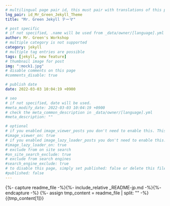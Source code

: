 ```yaml
---
# multilingual page pair id, this must pair with translations of this page. (This name must be unique)
lng_pair: id_Mr_Green_Jekyll_Theme
title: "Mr. Green Jekyll テーマ"

# post specific
# if not specified, .name will be used from _data/owner/[language].yml
author: Mr. Green's Workshop
# multiple category is not supported
category: jekyll
# multiple tag entries are possible
tags: [jekyll, new feature]
# thumbnail image for post
img: ":mock1.jpg"
# disable comments on this page
#comments_disable: true

# publish date
date: 2022-03-03 10:04:19 +0900

# seo
# if not specified, date will be used.
#meta_modify_date: 2022-03-03 10:04:19 +0900
# check the meta_common_description in _data/owner/[language].yml
#meta_description: ""

# optional
# if you enabled image_viewer_posts you don't need to enable this. This is only if image_viewer_posts = false
#image_viewer_on: true
# if you enabled image_lazy_loader_posts you don't need to enable this. This is only if image_lazy_loader_posts = false
#image_lazy_loader_on: true
# exclude from on site search
#on_site_search_exclude: true
# exclude from search engines
#search_engine_exclude: true
# to disable this page, simply set published: false or delete this file
#published: false
---
```


{%- capture readme_file -%}{%- include_relative _README-jp.md -%}{%- endcapture -%}
{%- assign tmp_content = readme_file | split: "<!-- readme -->" -%}
{{tmp_content[1]}}
